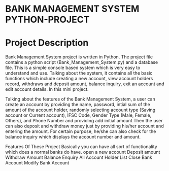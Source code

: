 # BANK MANAGEMENT SYSTEM PYTHON-PROJECT 

# Project Description

Bank Management System project is written in Python. The project file contains a python script (Bank_Management_System.py) and a database file. This is a simple console based system which is very easy to understand and use. Talking about the system, it contains all the basic functions which include creating a new account, view account holders record, withdraws and deposit amount, balance inquiry, exit an account and edit account details. In this mini project.

Talking about the features of the Bank Management System, a user can create an account by providing the name, password, intial sum of the amount of the account holder,  randomly selecting account type (Saving account or Current account), IFSC Code, Gender Type (Male, Female, Others), and Phone Number and providing add initial amount Then the user can also deposit and withdraw money just by providing his/her account and entering the amount. For certain purpose, he/she can also check for the balance inquiry which displays the account number and amount.


Features Of These Project
Basically you can have all sort of functionality which does a normal banks do have.
open a new account
Deposit amount
Withdraw Amount
Balance Enquiry
All Account Holder List
Close Bank Account
Modify Bank Account


